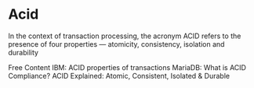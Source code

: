 # Acid

In the context of transaction processing, the acronym ACID refers to the presence of four properties — atomicity, consistency, isolation and durability 

<ResourceGroupTitle>Free Content</ResourceGroupTitle>
<BadgeLink badgeText='Read' colorScheme='yellow' href='https://www.ibm.com/docs/en/cics-ts/5.4?topic=processing-acid-properties-transactions'>IBM: ACID properties of transactions</BadgeLink>
<BadgeLink colorScheme='yellow' badgeText='Read' href='https://www.w3schools.com/css/'>MariaDB: What is ACID Compliance?</BadgeLink>
<BadgeLink badgeText='Watch' href='https://www.youtube.com/watch?v=yaQ5YMWkxq4'>ACID Explained: Atomic, Consistent, Isolated & Durable</BadgeLink>

